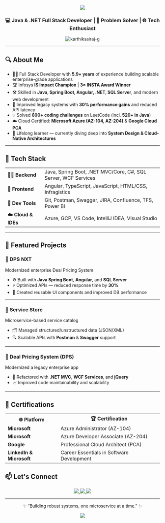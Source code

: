 <!-- Profile Header -->
<p align="center">
  <img src="https://capsule-render.vercel.app/api?type=waving&color=0e75b6&height=200&section=header&text=Hi%20👋,%20I'm%20Karthik%20Sai%20Raj%20Guddeti&fontSize=35&fontColor=ffffff&animation=fadeIn" />
</p>

<h3 align="center">💻 Java & .NET Full Stack Developer | 🧩 Problem Solver | 🌐 Tech Enthusiast</h3>

<p align="center">
  <img src="https://komarev.com/ghpvc/?username=karthiksairaj-g&label=Profile%20views&color=0e75b6&style=flat" alt="karthiksairaj-g" />
</p>

---

## 🔍 About Me

- 🧑‍💻 Full Stack Developer with **5.9+ years** of experience building scalable enterprise-grade applications  
- 🏆 Infosys **IS Impact Champion** | **3× INSTA Award Winner**  
- 🛠️ Skilled in **Java, Spring Boot, Angular, .NET, SQL Server**, and modern web development  
- 🚀 Improved legacy systems with **30% performance gains** and reduced API latency  
- 💡 Solved **600+ coding challenges** on LeetCode (incl. **520+ in Java**)  
- ☁️ Cloud Certified: **Microsoft Azure (AZ-104, AZ-204)** & **Google Cloud PCA**  
- 📖 Lifelong learner — currently diving deep into **System Design & Cloud-Native Architectures**

---

## 🧰 Tech Stack

<table align="center">
  <tr>
    <td><b>👨‍💻 Backend</b></td>
    <td>Java, Spring Boot, .NET MVC/Core, C#, SQL Server, WCF Services</td>
  </tr>
  <tr>
    <td><b>🎨 Frontend</b></td>
    <td>Angular, TypeScript, JavaScript, HTML/CSS, Infragistics</td>
  </tr>
  <tr>
    <td><b>🧪 Dev Tools</b></td>
    <td>Git, Postman, Swagger, JIRA, Confluence, TFS, Power BI</td>
  </tr>
  <tr>
    <td><b>☁️ Cloud & IDEs</b></td>
    <td>Azure, GCP, VS Code, IntelliJ IDEA, Visual Studio</td>
  </tr>
</table>

---

## 🚀 Featured Projects

### 🧠 **DPS NXT**
Modernized enterprise Deal Pricing System  
- ⚙️ Built with **Java Spring Boot**, **Angular**, and **SQL Server**  
- ⚡ Optimized APIs — reduced response time by **30%**  
- 🧩 Created reusable UI components and improved DB performance  

---

### 🔧 **Service Store**
Microservice-based service catalog  
- 🗂️ Managed structured/unstructured data (JSON/XML)  
- 🔍 Scalable APIs with **Postman** & **Swagger** support  

---

### 🏢 **Deal Pricing System (DPS)**
Modernized a legacy enterprise app  
- 🔄 Refactored with **.NET MVC**, **WCF Services**, and **jQuery**  
- 📈 Improved code maintainability and scalability  

---

## 🏅 Certifications

<table align="center">
  <tr>
    <th>🌐 Platform</th>
    <th>🏆 Certification</th>
  </tr>
  <tr>
    <td><b>Microsoft</b></td>
    <td>Azure Administrator (AZ-104)</td>
  </tr>
  <tr>
    <td><b>Microsoft</b></td>
    <td>Azure Developer Associate (AZ-204)</td>
  </tr>
  <tr>
    <td><b>Google</b></td>
    <td>Professional Cloud Architect (PCA)</td>
  </tr>
  <tr>
    <td><b>LinkedIn & Microsoft</b></td>
    <td>Career Essentials in Software Development</td>
  </tr>
</table>

## 📫 Let's Connect

<p align="center">
  <a href="https://www.linkedin.com/in/karthiksairajg/">
    <img src="https://img.shields.io/badge/LinkedIn-0e76a8?style=for-the-badge&logo=linkedin&logoColor=white" />
  </a>
  <a href="https://leetcode.com/karthik_sai_raj_g/">
    <img src="https://img.shields.io/badge/LeetCode-FECC00?style=for-the-badge&logo=leetcode&logoColor=black" />
  </a>
  <a href="mailto:karthiksairajndk@gmail.com">
    <img src="https://img.shields.io/badge/Gmail-D14836?style=for-the-badge&logo=gmail&logoColor=white" />
  </a>
</p>

---

<p align="center">✨ “Building robust systems, one microservice at a time.” ✨</p>

<p align="center">
  <img src="https://capsule-render.vercel.app/api?type=waving&color=0e75b6&height=120&section=footer"/>
</p>
